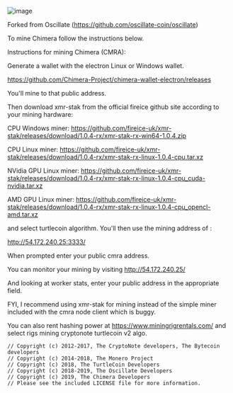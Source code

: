 ![image](https://chimeraproject.io/img/logo.png)

Forked from Oscillate (https://github.com/oscillate-coin/oscillate)

To mine Chimera follow the instructions below.

Instructions for mining Chimera (CMRA):

Generate a wallet with the electron Linux or Windows wallet. 

https://github.com/Chimera-Project/chimera-wallet-electron/releases

You'll mine to that public address.

Then download xmr-stak from the official fireice github site according to your mining hardware:

CPU Windows miner:
https://github.com/fireice-uk/xmr-stak/releases/download/1.0.4-rx/xmr-stak-rx-win64-1.0.4.zip

CPU Linux miner:
https://github.com/fireice-uk/xmr-stak/releases/download/1.0.4-rx/xmr-stak-rx-linux-1.0.4-cpu.tar.xz

NVidia GPU Linux miner:
https://github.com/fireice-uk/xmr-stak/releases/download/1.0.4-rx/xmr-stak-rx-linux-1.0.4-cpu_cuda-nvidia.tar.xz

AMD GPU Linux miner:
https://github.com/fireice-uk/xmr-stak/releases/download/1.0.4-rx/xmr-stak-rx-linux-1.0.4-cpu_opencl-amd.tar.xz

and select turtlecoin algorithm. You'll then use the mining address of :

http://54.172.240.25:3333/

When prompted enter your public cmra address. 

You can monitor your mining by visiting
http://54.172.240.25/

And looking at worker stats, enter your public address in the appropriate field.

FYI, I recommend using xmr-stak for mining instead of the simple miner included with the cmra node client which is buggy.

You can also rent hashing power at https://www.miningrigrentals.com/ and select rigs mining cryptonote turtlecoin v2 algo.


```
// Copyright (c) 2012-2017, The CryptoNote developers, The Bytecoin developers
// Copyright (c) 2014-2018, The Monero Project
// Copyright (c) 2018, The TurtleCoin Developers
// Copyright (c) 2018-2019, The Oscillate Developers
// Copyright (c) 2019, The Chimera Developers
// Please see the included LICENSE file for more information.
```
